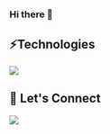 ### Hi there 👋
 <h2>⚡Technologies</h2>
  <p>
  <a href="https://skillicons.dev">
    <img src="https://skillicons.dev/icons?i=js,react,html,css,github,nodejs,vscode,figma,docker,aws,bootstrap,webpack,express" />
  </a>
</p>

<h2>🤝 Let's Connect</h2> 
<p>
  <a href="https://www.linkedin.com/in/raymondkhoaho/">
    <img src="https://skillicons.dev/icons?i=linkedin" />
  </a>
</p>
<!--
**raymondkhoaho/raymondkhoaho** is a ✨ _special_ ✨ repository because its `README.md` (this file) appears on your GitHub profile.

Here are some ideas to get you started:

- 🔭 I’m currently working on ...
- 🌱 I’m currently learning ...
- 👯 I’m looking to collaborate on ...
- 🤔 I’m looking for help with ...
- 💬 Ask me about ...
- 📫 How to reach me: ...
- 😄 Pronouns: ...
- ⚡ Fun fact: ...
-->

